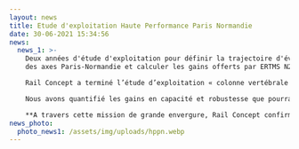 ```yaml
---
layout: news
title: Etude d'exploitation Haute Performance Paris Normandie
date: 30-06-2021 15:34:56
news:
  news_1: >-
    Deux années d'étude d'exploitation pour définir la trajectoire d'évolution
    des axes Paris-Normandie et calculer les gains offerts par ERTMS N2 !**\

    Rail Concept a terminé l’étude d’exploitation « colonne vertébrale » de la démarche Haute Performance Paris-Normandie (HPPN).\

    Nous avons quantifié les gains en capacité et robustesse que pourraient apporter des optimisations de la signalisation, latérale ou avec déploiement d’ERTMS N2, dans le cadre de la modernisation de l’axe Paris-Le Havre. Puis nous avons analysé les évolutions d’offre post-EOLE envisagées par la Région, en bâtissant différents plans de transport (dont le scénario cible HPPN) sur l’ensemble de la région Normandie pour deux scénarios de signalisation (BAL et ERTMS N2) équipant l’axe Paris-Le Havre. Nous avons enfin évalué les besoins en matériel roulant et voies de remisage.\

    **A travers cette mission de grande envergure, Rail Concept confirme sa maitrise des problématiques d’exploitation sur des axes et nœuds denses, ainsi que sa capacité à construire un service horaire précis et robuste sur l’intégralité d’une région !**
news_photo:
  photo_news1: /assets/img/uploads/hppn.webp
---
```

